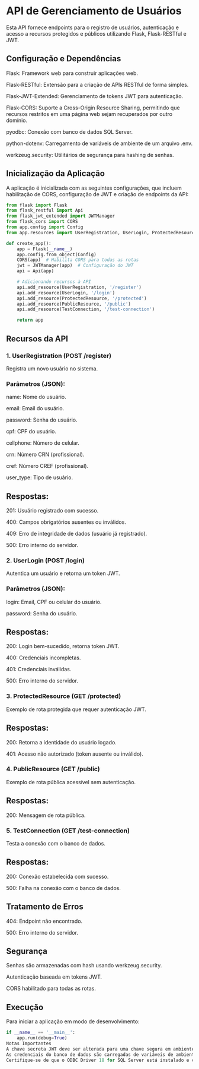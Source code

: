 # API de Gerenciamento de Usuários
Esta API fornece endpoints para o registro de usuários, autenticação e acesso a recursos protegidos e públicos utilizando Flask, Flask-RESTful e JWT.

## Configuração e Dependências
Flask: Framework web para construir aplicações web.

Flask-RESTful: Extensão para a criação de APIs RESTful de forma simples.

Flask-JWT-Extended: Gerenciamento de tokens JWT para autenticação.

Flask-CORS: Suporte a Cross-Origin Resource Sharing, permitindo que recursos restritos em uma página web sejam recuperados por outro domínio.

pyodbc: Conexão com banco de dados SQL Server.

python-dotenv: Carregamento de variáveis de ambiente de um arquivo .env.

werkzeug.security: Utilitários de segurança para hashing de senhas.

## Inicialização da Aplicação
A aplicação é inicializada com as seguintes configurações, que incluem habilitação de CORS, configuração de JWT e criação de endpoints da API:


```python
from flask import Flask
from flask_restful import Api
from flask_jwt_extended import JWTManager
from flask_cors import CORS
from app.config import Config
from app.resources import UserRegistration, UserLogin, ProtectedResource, PublicResource, TestConnection

def create_app():
    app = Flask(__name__)
    app.config.from_object(Config)
    CORS(app)  # Habilita CORS para todas as rotas
    jwt = JWTManager(app)  # Configuração do JWT
    api = Api(app)

    # Adicionando recursos à API
    api.add_resource(UserRegistration, '/register')
    api.add_resource(UserLogin, '/login')
    api.add_resource(ProtectedResource, '/protected')
    api.add_resource(PublicResource, '/public')
    api.add_resource(TestConnection, '/test-connection')

    return app
 ```
## Recursos da API
### 1. UserRegistration (POST /register)
Registra um novo usuário no sistema.

### Parâmetros (JSON):
name: Nome do usuário.

email: Email do usuário.

password: Senha do usuário.

cpf: CPF do usuário.

cellphone: Número de celular.

crn: Número CRN (profissional).

cref: Número CREF (profissional).

user_type: Tipo de usuário.

## Respostas:
201: Usuário registrado com sucesso.

400: Campos obrigatórios ausentes ou inválidos.

409: Erro de integridade de dados (usuário já registrado).

500: Erro interno do servidor.

### 2. UserLogin (POST /login)
Autentica um usuário e retorna um token JWT.

### Parâmetros (JSON):
login: Email, CPF ou celular do usuário.

password: Senha do usuário.

## Respostas:
200: Login bem-sucedido, retorna token JWT.

400: Credenciais incompletas.

401: Credenciais inválidas.

500: Erro interno do servidor.

### 3. ProtectedResource (GET /protected)
Exemplo de rota protegida que requer autenticação JWT.

## Respostas:
200: Retorna a identidade do usuário logado.

401: Acesso não autorizado (token ausente ou inválido).

### 4. PublicResource (GET /public)
Exemplo de rota pública acessível sem autenticação.

## Respostas:
200: Mensagem de rota pública.
### 5. TestConnection (GET /test-connection)
Testa a conexão com o banco de dados.

## Respostas:
200: Conexão estabelecida com sucesso.

500: Falha na conexão com o banco de dados.

## Tratamento de Erros
404: Endpoint não encontrado.

500: Erro interno do servidor.

## Segurança
Senhas são armazenadas com hash usando werkzeug.security.

Autenticação baseada em tokens JWT.

CORS habilitado para todas as rotas.

## Execução
Para iniciar a aplicação em modo de desenvolvimento:


```python
if __name__ == '__main__':
    app.run(debug=True)
Notas Importantes
A chave secreta JWT deve ser alterada para uma chave segura em ambiente de produção.
As credenciais do banco de dados são carregadas de variáveis de ambiente para maior segurança.
Certifique-se de que o ODBC Driver 18 for SQL Server está instalado e configurado corretamente.
```